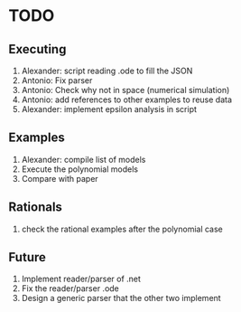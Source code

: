 # TODO

## Executing

 1. Alexander: script reading .ode to fill the JSON
 2. Antonio: Fix parser
 3. Antonio: Check why not in space (numerical simulation)
 4. Antonio: add references to other examples to reuse data
 5. Alexander: implement epsilon analysis in script

## Examples

 1. Alexander: compile list of models
 2. Execute the polynomial models
 3. Compare with paper

## Rationals

 1. check the rational examples after the polynomial case

## Future

 1. Implement reader/parser of .net
 2. Fix the reader/parser .ode
 3. Design a generic parser that the other two implement